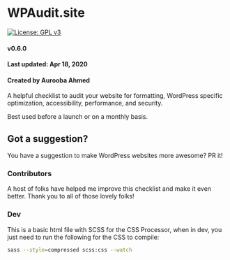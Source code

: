 WPAudit.site
===================================
[![License: GPL v3](https://img.shields.io/badge/License-GPLv3-blue.svg)](https://www.gnu.org/licenses/gpl-3.0)
#### v0.6.0
#### Last updated: Apr 18, 2020
#### Created by Aurooba Ahmed

A helpful checklist to audit your website for formatting, WordPress specific optimization, accessibility, performance, and security.

Best used before a launch or on a monthly basis.

Got a suggestion?
--------------------------------------

You have a suggestion to make WordPress websites more awesome? PR it!

### Contributors
A host of folks have helped me improve this checklist and make it even better. Thank you to all of those lovely folks!

### Dev
This is a basic html file with SCSS for the CSS Processor, when in dev, you just need to run the following for the CSS to compile:
```bash
sass --style=compressed scss:css --watch
```